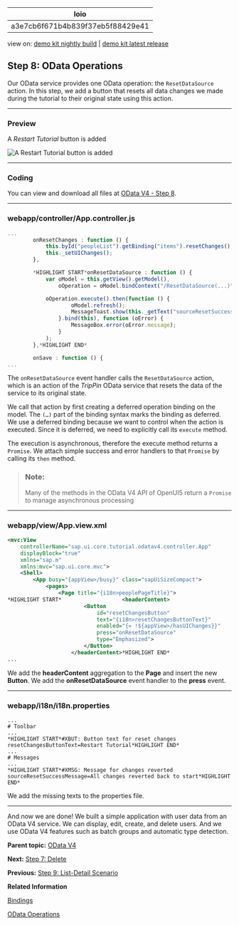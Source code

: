 <!-- loioa3e7cb6f671b4b839f37eb5f88429e41 -->

| loio |
| -----|
| a3e7cb6f671b4b839f37eb5f88429e41 |

<div id="loio">

view on: [demo kit nightly build](https://openui5nightly.hana.ondemand.com/#/topic/a3e7cb6f671b4b839f37eb5f88429e41) | [demo kit latest release](https://openui5.hana.ondemand.com/#/topic/a3e7cb6f671b4b839f37eb5f88429e41)</div>

## Step 8: OData Operations

Our OData service provides one OData operation: the `ResetDataSource` action. In this step, we add a button that resets all data changes we made during the tutorial to their original state using this action.

***

<a name="loioa3e7cb6f671b4b839f37eb5f88429e41__section_bt4_fxc_z1b"/>

### Preview

   
  
<a name="loioa3e7cb6f671b4b839f37eb5f88429e41__fig_ybl_pdx_4cb"/>A *Restart Tutorial* button is added

 ![](loioe518debe1cdc4fcd9f5a6cffd014fbfa_LowRes.png "A Restart Tutorial button is added") 

***

<a name="loioa3e7cb6f671b4b839f37eb5f88429e41__section_tsr_gxc_z1b"/>

### Coding

You can view and download all files at [OData V4 - Step 8](https://openui5.hana.ondemand.com/explored.html#/sample/sap.ui.core.tutorial.odatav4.08/preview).

***

<a name="loioa3e7cb6f671b4b839f37eb5f88429e41__section_pvc_fyc_z1b"/>

### webapp/controller/App.controller.js

``` js
...
		onResetChanges : function () {
			this.byId("peopleList").getBinding("items").resetChanges();
			this._setUIChanges();
		},

		*HIGHLIGHT START*onResetDataSource : function () {
			var oModel = this.getView().getModel(),
				oOperation = oModel.bindContext("/ResetDataSource(...)");

			oOperation.execute().then(function () {
					oModel.refresh();
					MessageToast.show(this._getText("sourceResetSuccessMessage"));
				}.bind(this), function (oError) {
					MessageBox.error(oError.message);
				}
			);
		},*HIGHLIGHT END*

		onSave : function () {
...

```

The `onResetDataSource` event handler calls the `ResetDataSource` action, which is an action of the *TripPin* OData service that resets the data of the service to its original state.

We call that action by first creating a deferred operation binding on the model. The `(…)` part of the binding syntax marks the binding as deferred. We use a deferred binding because we want to control when the action is executed. Since it is deferred, we need to explicitly call its `execute` method.

The execution is asynchronous, therefore the execute method returns a `Promise`. We attach simple success and error handlers to that `Promise` by calling its `then` method.

> ### Note:  
> Many of the methods in the OData V4 API of OpenUI5 return a `Promise` to manage asynchronous processing

***

<a name="loioa3e7cb6f671b4b839f37eb5f88429e41__section_pp2_mxc_z1b"/>

### webapp/view/App.view.xml

``` xml
<mvc:View
	controllerName="sap.ui.core.tutorial.odatav4.controller.App"
	displayBlock="true"
	xmlns="sap.m"
	xmlns:mvc="sap.ui.core.mvc">
	<Shell>
		<App busy="{appView>/busy}" class="sapUiSizeCompact">
			<pages>
				<Page title="{i18n>peoplePageTitle}">
*HIGHLIGHT START*					<headerContent>
						<Button
							id="resetChangesButton"
							text="{i18n>resetChangesButtonText}"
							enabled="{= !${appView>/hasUIChanges}}"
							press="onResetDataSource"
							type="Emphasized">
						</Button>
					</headerContent>*HIGHLIGHT END*
...
```

We add the **headerContent** aggregation to the **Page** and insert the new **Button**. We add the **onResetDataSource** event handler to the **press** event.

***

<a name="loioa3e7cb6f671b4b839f37eb5f88429e41__section_kl4_d1x_4cb"/>

### webapp/i18n/i18n.properties

``` prefs
...
# Toolbar
...
*HIGHLIGHT START*#XBUT: Button text for reset changes
resetChangesButtonText=Restart Tutorial*HIGHLIGHT END*
...
# Messages
...
*HIGHLIGHT START*#XMSG: Message for changes reverted
sourceResetSuccessMessage=All changes reverted back to start*HIGHLIGHT END*
```

We add the missing texts to the properties file.

***

And now we are done! We built a simple application with user data from an OData V4 service. We can display, edit, create, and delete users. And we use OData V4 features such as batch groups and automatic type detection.

**Parent topic:** [OData V4](OData_V4_bcdbde6.md "In this tutorial, we explore how features of OData V4 can be used in OpenUI5. We write a small app that consumes data from an OData V4 service to understand how to access, modify, aggregate, and filter data in an OData V4 model.")

**Next:** [Step 7: Delete](Step_7_Delete_12a0d1e.md "In this step, we make it possible to delete user data.")

**Previous:** [Step 9: List-Detail Scenario](Step_9_List-Detail_Scenario_ec44581.md "In this step we add a detail area with additional information.")

**Related Information**  


[Bindings](Bindings_54e0ddf.md "Bindings connect OpenUI5 view elements to model data, allowing changes in the model to be reflected in the view element and vice versa.")

[OData Operations](OData_Operations_b54f789.md "The OData V4 model supports OData operations (ActionImport, FunctionImport, bound Actions and bound Functions). Unbound parameters are limited to primitive values.")

